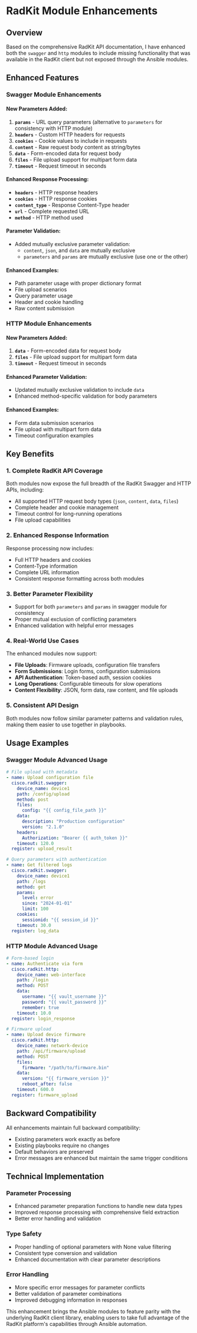 # RadKit Module Enhancements

## Overview

Based on the comprehensive RadKit API documentation, I have enhanced both the `swagger` and `http` modules to include missing functionality that was available in the RadKit client but not exposed through the Ansible modules.

## Enhanced Features

### Swagger Module Enhancements

#### New Parameters Added:
1. **`params`** - URL query parameters (alternative to `parameters` for consistency with HTTP module)
2. **`headers`** - Custom HTTP headers for requests
3. **`cookies`** - Cookie values to include in requests
4. **`content`** - Raw request body content as string/bytes
5. **`data`** - Form-encoded data for request body
6. **`files`** - File upload support for multipart form data
7. **`timeout`** - Request timeout in seconds

#### Enhanced Response Processing:
- **`headers`** - HTTP response headers
- **`cookies`** - HTTP response cookies
- **`content_type`** - Response Content-Type header
- **`url`** - Complete requested URL
- **`method`** - HTTP method used

#### Parameter Validation:
- Added mutually exclusive parameter validation:
  - `content`, `json`, and `data` are mutually exclusive
  - `parameters` and `params` are mutually exclusive (use one or the other)

#### Enhanced Examples:
- Path parameter usage with proper dictionary format
- File upload scenarios
- Query parameter usage
- Header and cookie handling
- Raw content submission

### HTTP Module Enhancements

#### New Parameters Added:
1. **`data`** - Form-encoded data for request body
2. **`files`** - File upload support for multipart form data  
3. **`timeout`** - Request timeout in seconds

#### Enhanced Parameter Validation:
- Updated mutually exclusive validation to include `data`
- Enhanced method-specific validation for body parameters

#### Enhanced Examples:
- Form data submission scenarios
- File upload with multipart form data
- Timeout configuration examples

## Key Benefits

### 1. **Complete RadKit API Coverage**
Both modules now expose the full breadth of the RadKit Swagger and HTTP APIs, including:
- All supported HTTP request body types (`json`, `content`, `data`, `files`)
- Complete header and cookie management
- Timeout control for long-running operations
- File upload capabilities

### 2. **Enhanced Response Information**
Response processing now includes:
- Full HTTP headers and cookies
- Content-Type information
- Complete URL information
- Consistent response formatting across both modules

### 3. **Better Parameter Flexibility**
- Support for both `parameters` and `params` in swagger module for consistency
- Proper mutual exclusion of conflicting parameters
- Enhanced validation with helpful error messages

### 4. **Real-World Use Cases**
The enhanced modules now support:
- **File Uploads**: Firmware uploads, configuration file transfers
- **Form Submissions**: Login forms, configuration submissions  
- **API Authentication**: Token-based auth, session cookies
- **Long Operations**: Configurable timeouts for slow operations
- **Content Flexibility**: JSON, form data, raw content, and file uploads

### 5. **Consistent API Design**
Both modules now follow similar parameter patterns and validation rules, making them easier to use together in playbooks.

## Usage Examples

### Swagger Module Advanced Usage

```yaml
# File upload with metadata
- name: Upload configuration file
  cisco.radkit.swagger:
    device_name: device1
    path: /config/upload
    method: post
    files:
      config: "{{ config_file_path }}"
    data:
      description: "Production configuration"
      version: "2.1.0"
    headers:
      Authorization: "Bearer {{ auth_token }}"
    timeout: 120.0
  register: upload_result

# Query parameters with authentication
- name: Get filtered logs
  cisco.radkit.swagger:
    device_name: device1
    path: /logs
    method: get
    params:
      level: error
      since: "2024-01-01"
      limit: 100
    cookies:
      sessionid: "{{ session_id }}"
    timeout: 30.0
  register: log_data
```

### HTTP Module Advanced Usage

```yaml
# Form-based login
- name: Authenticate via form
  cisco.radkit.http:
    device_name: web-interface
    path: /login
    method: POST
    data:
      username: "{{ vault_username }}"
      password: "{{ vault_password }}"
      remember: true
    timeout: 10.0
  register: login_response

# Firmware upload
- name: Upload device firmware
  cisco.radkit.http:
    device_name: network-device
    path: /api/firmware/upload
    method: POST
    files:
      firmware: "/path/to/firmware.bin"
    data:
      version: "{{ firmware_version }}"
      reboot_after: false
    timeout: 600.0
  register: firmware_upload
```

## Backward Compatibility

All enhancements maintain full backward compatibility:
- Existing parameters work exactly as before
- Existing playbooks require no changes
- Default behaviors are preserved
- Error messages are enhanced but maintain the same trigger conditions

## Technical Implementation

### Parameter Processing
- Enhanced parameter preparation functions to handle new data types
- Improved response processing with comprehensive field extraction
- Better error handling and validation

### Type Safety
- Proper handling of optional parameters with None value filtering
- Consistent type conversion and validation
- Enhanced documentation with clear parameter descriptions

### Error Handling
- More specific error messages for parameter conflicts
- Better validation of parameter combinations
- Improved debugging information in responses

This enhancement brings the Ansible modules to feature parity with the underlying RadKit client library, enabling users to take full advantage of the RadKit platform's capabilities through Ansible automation.

